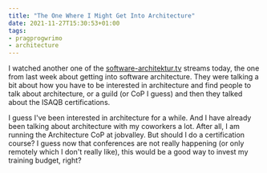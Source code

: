 ```yaml
---
title: "The One Where I Might Get Into Architecture"
date: 2021-11-27T15:30:53+01:00
tags:
- pragprogwrimo
- architecture
---
```


I watched another one of the [software-architektur.tv](https://software-architektur.tv/) streams today, the one from last week about getting into software architecture. They were talking a bit about how you have to be interested in architecture and find people to talk about architecture, or a guild (or CoP I guess) and then they talked about the ISAQB certifications.

I guess I've been interested in architecture for a while. And I have already been talking about architecture with my coworkers a lot. After all, I am running the Architecture CoP at jobvalley. But should I do a certification course? I guess now that conferences are not really happening (or only remotely which I don't really like), this would be a good way to invest my training budget, right?
